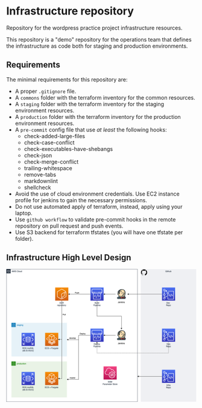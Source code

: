 # Infrastructure repository

Repository for the wordpress practice project infrastructure resources.

This repository is a "demo" repository for the operations team that defines the infrastructure as code both for staging and production environments.

## Requirements

The minimal requirements for this repository are:

* A proper `.gitignore` file.
* A `commons` folder with the terraform inventory for the common resources.
* A `staging` folder with the terraform inventory for the staging environment resources.
* A `production` folder with the terraform inventory for the production environment resources.
* A `pre-commit` config file that use _at least_ the following hooks:
  * check-added-large-files
  * check-case-conflict
  * check-executables-have-shebangs
  * check-json
  * check-merge-conflict
  * trailing-whitespace
  * remove-tabs
  * markdownlint
  * shellcheck
* Avoid the use of cloud environment credentials. Use EC2 instance profile for jenkins to gain the necessary permissions.
* Do not use automated apply of terraform, instead, apply using your laptop.
* Use `github workflow` to validate pre-commit hooks in the remote repository on pull request and push events.
* Use S3 backend for terraform tfstates (you will have one tfstate per folder).

## Infrastructure High Level Design

![HLD](assets/img/wordpress-practice-project.png)
